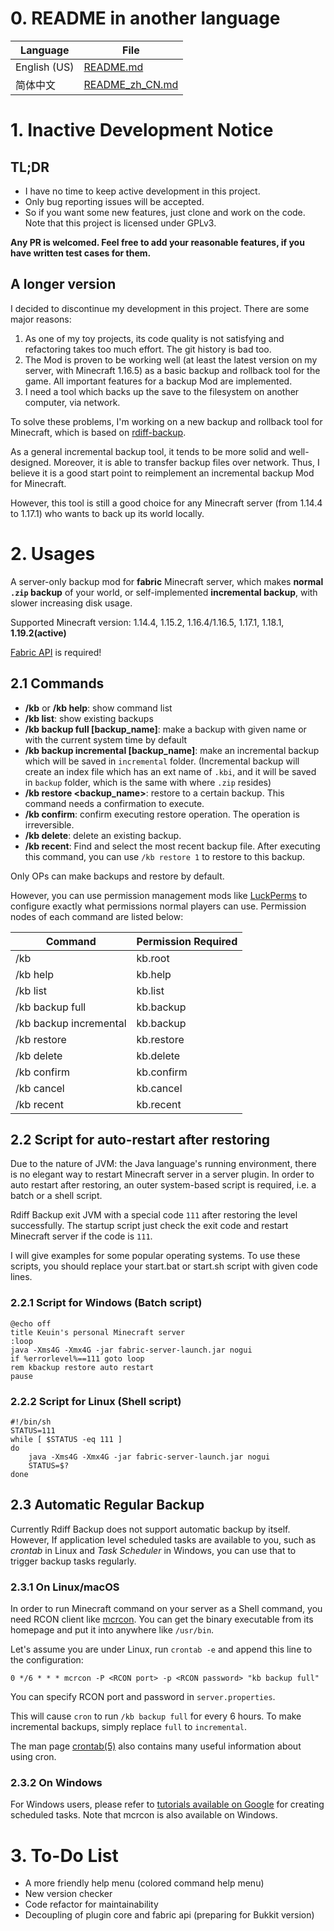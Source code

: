 # 0. README in another language

| Language     | File                               |
|--------------|------------------------------------|
| English (US) | [README.md](README.md)             |
| 简体中文         | [README_zh_CN.md](README_zh_CN.md) |

# 1. Inactive Development Notice

## TL;DR

- I have no time to keep active development in this project.
- Only bug reporting issues will be accepted.
- So if you want some new features, just clone and work on the code. Note that this project is licensed under GPLv3.

**Any PR is welcomed. Feel free to add your reasonable features, if you have written test cases for them.**

## A longer version

I decided to discontinue my development in this project. There are some major reasons:

1. As one of my toy projects, its code quality is not satisfying and refactoring takes too much effort. The git history
   is bad too.
2. The Mod is proven to be working well (at least the latest version on my server, with Minecraft 1.16.5) as a basic
   backup and rollback tool for the game. All important features for a backup Mod are implemented.
3. I need a tool which backs up the save to the filesystem on another computer, via network.

To solve these problems, I'm working on a new backup and rollback tool for Minecraft, which is based
on [rdiff-backup](https://github.com/rdiff-backup/rdiff-backup).

As a general incremental backup tool, it tends to be more solid and well-designed. Moreover, it is able to transfer
backup files over network. Thus, I believe it is a good start point to reimplement an incremental backup Mod for
Minecraft.

However, this tool is still a good choice for any Minecraft server (from 1.14.4 to 1.17.1) who wants to back up its
world locally.

# 2. Usages

A server-only backup mod for **fabric** Minecraft server, which makes **normal `.zip` backup** of your world, or
self-implemented **incremental backup**, with slower increasing disk usage.

Supported Minecraft version: 1.14.4, 1.15.2, 1.16.4/1.16.5, 1.17.1, 1.18.1, **1.19.2(active)**

[Fabric API](https://minecraft.curseforge.com/projects/fabric/files) is required!

## 2.1 Commands

- **/kb**  or **/kb help**: show command list
- **/kb list**: show existing backups
- **/kb backup full \[backup_name\]**: make a backup with given name or with the current system time by default
- **/kb backup incremental \[backup_name\]**: make an incremental backup which will be saved in `incremental` folder. (Incremental
  backup will create an index file which has an ext name of `.kbi`, and it will be saved in `backup` folder, which is
  the same with where `.zip` resides)
- **/kb restore \<backup_name\>**: restore to a certain backup. This command needs a confirmation to execute.
- **/kb confirm**: confirm executing restore operation. The operation is irreversible.
- **/kb delete**: delete an existing backup.
- **/kb recent**: Find and select the most recent backup file. After executing this command, you can use `/kb restore 1`
  to restore to this backup.

Only OPs can make backups and restore by default.

However, you can use permission management mods like [LuckPerms](https://luckperms.net/) to configure exactly what
permissions normal players can use. Permission nodes of each command are listed below:

| Command                | Permission Required |
|------------------------|---------------------|
| /kb                    | kb.root             |
| /kb help               | kb.help             |
| /kb list               | kb.list             |
| /kb backup full        | kb.backup           |
| /kb backup incremental | kb.backup           |
| /kb restore            | kb.restore          |
| /kb delete             | kb.delete           |
| /kb confirm            | kb.confirm          |
| /kb cancel             | kb.cancel           |
| /kb recent             | kb.recent           |

## 2.2 Script for auto-restart after restoring

Due to the nature of JVM: the Java language's running environment, there is no elegant way to restart Minecraft server
in a server plugin. In order to auto restart after restoring, an outer system-based script is required, i.e. a batch or
a shell script.

Rdiff Backup exit JVM with a special code `111` after restoring the level successfully. The startup script just check the
exit code and restart Minecraft server if the code is `111`.

I will give examples for some popular operating systems. To use these scripts, you should replace your start.bat or
start.sh script with given code lines.

### 2.2.1 Script for Windows (Batch script)

```batch
@echo off
title Keuin's personal Minecraft server
:loop
java -Xms4G -Xmx4G -jar fabric-server-launch.jar nogui
if %errorlevel%==111 goto loop
rem kbackup restore auto restart
pause
```

### 2.2.2 Script for Linux (Shell script)

```shell
#!/bin/sh
STATUS=111
while [ $STATUS -eq 111 ]
do
    java -Xms4G -Xmx4G -jar fabric-server-launch.jar nogui
    STATUS=$?
done
```

## 2.3 Automatic Regular Backup

Currently Rdiff Backup does not support automatic backup by itself. However, If application level scheduled tasks are available to you, such as *crontab* in Linux and *Task Scheduler* in Windows, you can use that to trigger backup tasks regularly.

### 2.3.1 On Linux/macOS

In order to run Minecraft command on your server as a Shell command, you need RCON client like [mcrcon](https://github.com/Tiiffi/mcrcon). You can get the binary executable from its homepage and put it into anywhere like `/usr/bin`.

Let's assume you are under Linux, run `crontab -e` and append this line to the configuration:

```shell
0 */6 * * * mcrcon -P <RCON port> -p <RCON password> "kb backup full"
```

You can specify RCON port and password in `server.properties`.

This will cause `cron` to run `/kb backup full` for every 6 hours. To make incremental backups, simply replace `full` to `incremental`.

The man page [crontab(5)](https://man7.org/linux/man-pages/man5/crontab.5.html) also contains many useful information about using cron.

### 2.3.2 On Windows

For Windows users, please refer to [tutorials available on Google](https://www.google.com/search?q=create+scheduled+task+in+windows) for creating scheduled tasks. Note that mcrcon is also available on Windows.

# 3. To-Do List

- A more friendly help menu (colored command help menu)
- New version checker
- Code refactor for maintainability
- Decoupling of plugin core and fabric api (preparing for Bukkit version)